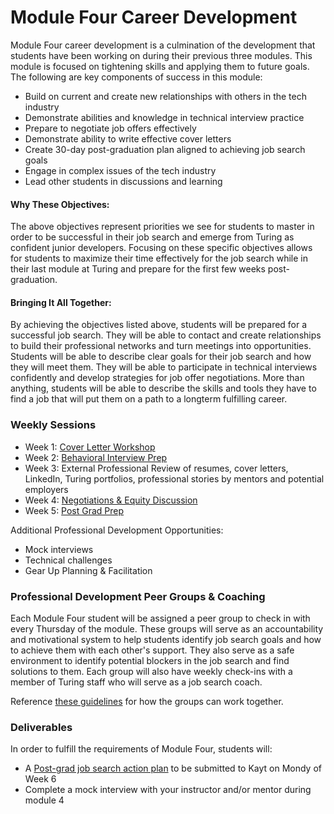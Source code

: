 # Module Four Career Development

Module Four career development is a culmination of the development that students have been working on during their previous three modules. This module is focused on tightening skills and applying them to future goals. The following are key components of success in this module:

* Build on current and create new relationships with others in the tech industry
* Demonstrate abilities and knowledge in technical interview practice
* Prepare to negotiate job offers effectively
* Demonstrate ability to write effective cover letters
* Create 30-day post-graduation plan aligned to achieving job search goals
* Engage in complex issues of the tech industry
* Lead other students in discussions and learning 

#### Why These Objectives:
The above objectives represent priorities we see for students to master in order to be successful in their job search and emerge from Turing as confident junior developers. Focusing on these specific objectives allows for students to maximize their time effectively for the job search while in their last module at Turing and prepare for the first few weeks post-graduation. 

#### Bringing It All Together:
By achieving the objectives listed above, students will be prepared for a successful job search. They will be able to contact and create relationships to build their professional networks and turn meetings into opportunities. Students will be able to describe clear goals for their job search and how they will meet them. They will be able to participate in technical interviews confidently and develop strategies for job offer negotiations. More than anything, students will be able to describe the skills and tools they have to find a job that will put them on a path to a longterm fulfilling career. 

### Weekly Sessions

* Week 1: [Cover Letter Workshop](/module_four/cover_letter_workshop.md) 
* Week 2: [Behavioral Interview Prep](/module_four/behavioral_interview_prep.md)
* Week 3: External Professional Review of resumes, cover letters, LinkedIn, Turing portfolios, professional stories by mentors and potential employers
* Week 4: [Negotiations & Equity Discussion](/module_four/negotiations.md)
* Week 5: [Post Grad Prep](/module_four/mod_5_prep.md)

Additional Professional Development Opportunities:

* Mock interviews
* Technical challenges
* Gear Up Planning & Facilitation

### Professional Development Peer Groups & Coaching
Each Module Four student will be assigned a peer group to check in with every Thursday of the module. These groups will serve as an  accountability and motivational system to help students identify job search goals and how to achieve them with each other's support. They also serve as a safe environment to identify potential blockers in the job search and find solutions to them. Each group will also have weekly check-ins with a member of Turing staff who will serve as a job search coach. 

Reference [these guidelines](/module_four/guidelines_for_support_groups.md) for how the groups can work together.

### Deliverables
In order to fulfill the requirements of Module Four, students will:

* A [Post-grad job search action plan](/module_four/post_grad_plan.md) to be submitted to Kayt on Mondy of Week 6
* Complete a mock interview with your instructor and/or mentor during module 4
